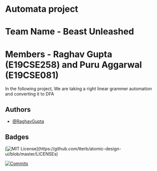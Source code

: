 
# Automata project
# Team Name - Beast Unleashed
# Members - Raghav Gupta (E19CSE258) and Puru Aggarwal (E19CSE081)
In the following project, We are taking a right linear grammer automation and converting it to DFA


## Authors

- [@RaghavGupta](https://www.github.com/raghavguptaeng)


## Badges


[![MIT License](https://img.shields.io/apm/l/atomic-design-ui.svg?)](https://github.com/tterb/atomic-design-ui/blob/master/LICENSEs)

[![Commits](https://img.shields.io/github/commit-activity/m/raghavguptaeng/Automata)](https://img.shields.io/github/commit-activity/m/raghavguptaeng/Automata)

